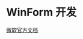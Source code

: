 # WinForm 开发

[微软官方文档](https://docs.microsoft.com/zh-CN/dotnet/desktop/winforms/?view=netframeworkdesktop-4.8)